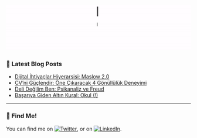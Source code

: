 
![Peek 2020-07-09 15-53](https://raw.githubusercontent.com/burakkececi/burakkececi/main/me.gif)

### 📕 **Latest Blog Posts**
<!-- BLOG-POST-LIST:START -->
- [Dijital İhtiyaçlar Hiyerarşisi: Maslow 2.0 ](https://blog.youthall.com/dijital-ihtiyaclar-hiyerarsisi-maslow-2-0/)
- [CV’ni Güçlendir: Öne Çıkaracak 4 Gönüllülük Deneyimi ](https://blog.youthall.com/cvni-guclendir-one-cikaracak-4-gonulluluk-deneyimi/)
- [Deli Değilim Ben: Psikanaliz ve Freud ](https://blog.youthall.com/deli-degilim-ben-psikanaliz-ve-freud/)
- [Başarıya Giden Altın Kural: Okul (!)  ](https://blog.youthall.com/basariya-giden-altin-kural-okul/)

<!-- BLOG-POST-LIST:END -->

<!-- Actual text -->
---

### 🔎 Find Me!

You can find me on [![Twitter][1.2]][1], or on [![LinkedIn][2.2]][2].

<!-- Icons -->

[1.2]: http://i.imgur.com/wWzX9uB.png (twitter icon without padding)
[2.2]: https://raw.githubusercontent.com/MartinHeinz/MartinHeinz/master/linkedin-3-16.png (LinkedIn icon without padding)

<!-- Links to your social media accounts -->

[1]: https://twitter.com/burakkececi_
[2]: https://www.linkedin.com/in/burakkececi/

